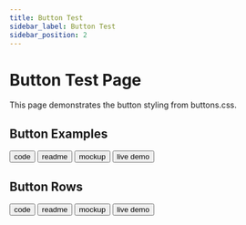 ```yaml
---
title: Button Test
sidebar_label: Button Test
sidebar_position: 2
---
```


# Button Test Page

This page demonstrates the button styling from buttons.css.

## Button Examples

<a href="https://github.com/lmcrean/example"><button class="code-btn"><i class="fa fa-code"></i> code </button></a>
<a href="https://example.com/readme"><button class="readme-btn"><i class="fa fa-book"></i> readme </button></a>
<a href="https://figma.com/design"><button class="figma-btn"><i class="fa fa-paint-brush"></i> mockup </button></a>
<a href="https://example.com/demo"><button class="live-demo-btn"><i class="fa fa-play"></i> live demo </button></a>

## Button Rows

<div>
<a href="https://github.com/lmcrean/example"><button class="code-btn"><i class="fa fa-code"></i> code </button></a> <a href="https://example.com/readme"><button class="readme-btn"><i class="fa fa-book"></i> readme </button></a> <a href="https://figma.com/design"><button class="figma-btn"><i class="fa fa-paint-brush"></i> mockup </button></a> <a href="https://example.com/demo"><button class="live-demo-btn"><i class="fa fa-play"></i> live demo </button></a>
</div> 